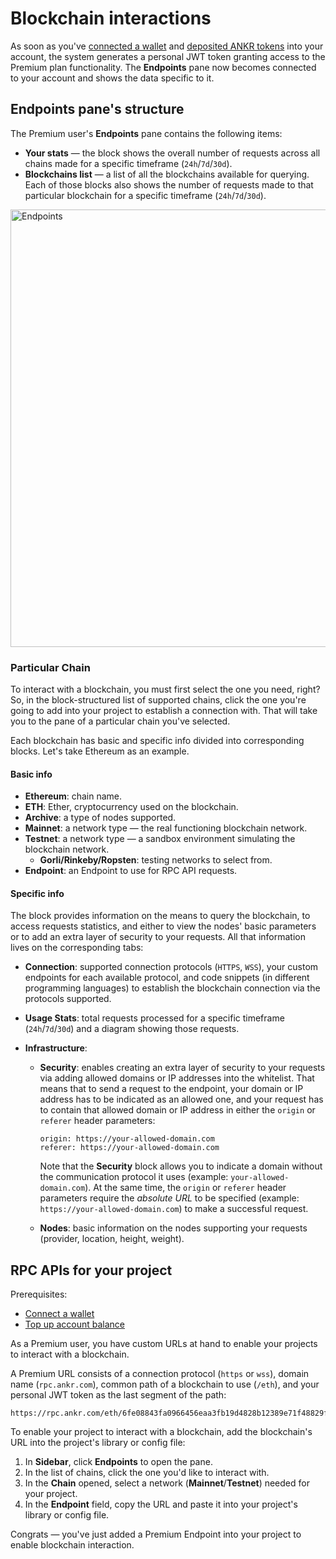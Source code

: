 # Blockchain interactions

As soon as you've [connected a wallet](/build/products/rpc-service/premium-account-operations/#connect-wallet) and [deposited ANKR tokens](/build/products/rpc-service/premium-account-operations/#top-up) into your account, the system generates a personal JWT token granting access to the Premium plan functionality. The **Endpoints** pane now becomes connected to your account and shows the data specific to it.

## Endpoints pane's structure

The Premium user's **Endpoints** pane contains the following items:

  * **Your stats** — the block shows the overall number of requests across all chains made for a specific timeframe (`24h`/`7d`/`30d`).
  * **Blockchains list** — a list of all the blockchains available for querying. Each of those blocks also shows the number of requests made to that particular blockchain for a specific timeframe (`24h`/`7d`/`30d`).

<img src="/docs/endpoints.png" alt="Endpoints" class="responsive-pic" width="700" />

### Particular Chain

To interact with a blockchain, you must first select the one you need, right? So, in the block-structured list of supported chains, click the one you're going to add into your project to establish a connection with. That will take you to the pane of a particular chain you've selected.

Each blockchain has basic and specific info divided into corresponding blocks. Let's take Ethereum as an example.

#### Basic info

  * **Ethereum**: chain name.
  * **ETH**: Ether, cryptocurrency used on the blockchain.
  * **Archive**: a type of nodes supported. 
  * **Mainnet**: a network type — the real functioning blockchain network.
  * **Testnet**: a network type — a sandbox environment simulating the blockchain network.
    * **Gorli/Rinkeby/Ropsten**: testing networks to select from.
  * **Endpoint**: an Endpoint to use for RPC API requests.

#### Specific info

The block provides information on the means to query the blockchain, to access requests statistics, and either to view the nodes' basic parameters or to add an extra layer of security to your requests. All that information lives on the corresponding tabs:

  * **Connection**: supported connection protocols (`HTTPS`, `WSS`), your custom endpoints for each available protocol, and code snippets (in different programming languages) to establish the blockchain connection via the protocols supported.

  * **Usage Stats**: total requests processed for a specific timeframe (`24h`/`7d`/`30d`) and a diagram showing those requests.

  * **Infrastructure**: 

    * **Security**: enables creating an extra layer of security to your requests via adding allowed domains or IP addresses into the whitelist. That means that to send a request to the endpoint, your domain or IP address has to be indicated as an allowed one, and your request has to contain that allowed domain or IP address in either the `origin` or `referer` header parameters:

      ```shell
      origin: https://your-allowed-domain.com
      referer: https://your-allowed-domain.com
      ```
      Note that the **Security** block allows you to indicate a domain without the communication protocol it uses (example: `your-allowed-domain.com`). At the same time, the `origin` or `referer` header parameters require the *absolute URL* to be specified (example: `https://your-allowed-domain.com`) to make a successful request.

    * **Nodes**: basic information on the nodes supporting your requests (provider, location, height, weight).

## RPC APIs for your project

Prerequisites:

  * [Connect a wallet](/build/products/rpc-service/premium-account-operations/#connect-wallet)
  * [Top up account balance](/build/products/rpc-service/premium-account-operations/#top-up)

As a Premium user, you have custom URLs at hand to enable your projects to interact with a blockchain.

A Premium URL consists of a connection protocol (`https` or `wss`), domain name (`rpc.ankr.com`), common path of a blockchain to use (`/eth`), and your personal JWT token as the last segment of the path:

```
https://rpc.ankr.com/eth/6fe08843fa0966456eaa3fb19d4828b12389e71f48829f50df25e45bc5fd6cc5
```

To enable your project to interact with a blockchain, add the blockchain's URL into the project's library or config file:

1. In **Sidebar**, click **Endpoints** to open the pane.
2. In the list of chains, click the one you'd like to interact with.
3. In the **Chain** opened, select a network (**Mainnet**/**Testnet**) needed for your project.
4. In the **Endpoint** field, copy the URL and paste it into your project's library or config file.

Congrats — you've just added a Premium Endpoint into your project to enable blockchain interaction.